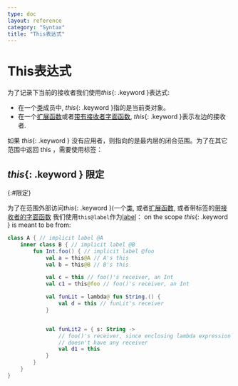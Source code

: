 ```yaml
---
type: doc
layout: reference
category: "Syntax"
title: "This表达式"
---
```


# This表达式

为了记录下当前的接收者我们使用*this*{: .keyword }表达式:

* 在一个[类](classes.html#inheritance)成员中, *this*{: .keyword }指的是当前类对象。
* 在一个[扩展函数](extensions.html)或者[带有接收者字面函数](lambdas.html#function-literals-with-receiver),
*this*{: .keyword }表示左边的接收者.

如果 *this*{: .keyword } 没有应用者，则指向的是最内层的闭合范围。为了在其它范围中返回 this ，需要使用标签：

## *this*{: .keyword } 限定
{:#限定}

为了在范围外部访问*this*{: .keyword }(一个[类](classes.html), 或者[扩展函数](extensions.html),
或者带标签的[带接收者的字面函数](lambdas.html#function-literals-with-receiver) 我们使用`this@label`作为[label](returns.html)：
on the scope *this*{: .keyword } is meant to be from:

``` kotlin
class A { // implicit label @A
    inner class B { // implicit label @B
        fun Int.foo() { // implicit label @foo
            val a = this@A // A's this
            val b = this@B // B's this

            val c = this // foo()'s receiver, an Int
            val c1 = this@foo // foo()'s receiver, an Int

            val funLit = lambda@ fun String.() {
                val d = this // funLit's receiver
            }


            val funLit2 = { s: String ->
                // foo()'s receiver, since enclosing lambda expression
                // doesn't have any receiver
                val d1 = this
            }
        }
    }
}
```